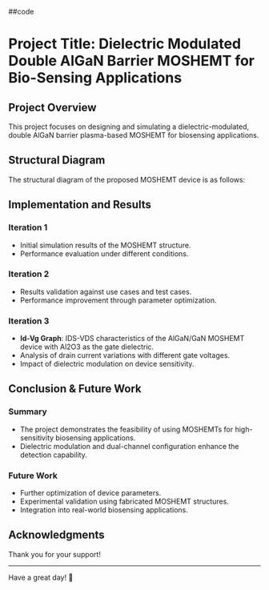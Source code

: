 ##code
# **Project Title: Dielectric Modulated Double AlGaN Barrier MOSHEMT for Bio-Sensing Applications**

## **Project Overview**
This project focuses on designing and simulating a dielectric-modulated, double AlGaN barrier plasma-based MOSHEMT for biosensing applications.

## **Structural Diagram**
The structural diagram of the proposed MOSHEMT device is as follows:

## **Implementation and Results**
### **Iteration 1**
- Initial simulation results of the MOSHEMT structure.
- Performance evaluation under different conditions.

### **Iteration 2**
- Results validation against use cases and test cases.
- Performance improvement through parameter optimization.

### **Iteration 3**
- **Id-Vg Graph**: IDS-VDS characteristics of the AlGaN/GaN MOSHEMT device with Al2O3 as the gate dielectric.
- Analysis of drain current variations with different gate voltages.
- Impact of dielectric modulation on device sensitivity.

## **Conclusion & Future Work**
### **Summary**
- The project demonstrates the feasibility of using MOSHEMTs for high-sensitivity biosensing applications.
- Dielectric modulation and dual-channel configuration enhance the detection capability.

### **Future Work**
- Further optimization of device parameters.
- Experimental validation using fabricated MOSHEMT structures.
- Integration into real-world biosensing applications.

## **Acknowledgments**
Thank you for your support!

---
Have a great day! 🚀

